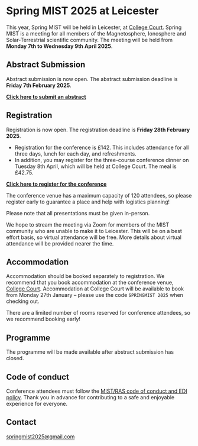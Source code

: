 # Spring MIST 2025 at Leicester
This year, Spring MIST will be held in Leicester, at [College Court](https://collegecourt.co.uk/). Spring MIST is a meeting for all members of the Magnetosphere, Ionosphere and Solar-Terrestrial scientific community. The meeting will be held from **Monday 7th to Wednesday 9th April 2025**.

## Abstract Submission
Abstract submission is now open. The abstract submission deadline is **Friday 7th February 2025**.

**[Click here to submit an abstract](https://docs.google.com/forms/d/e/1FAIpQLScI_mkEGV41GwuDIaSZMCYBiKXhW9cPrEU_YQkhxDIBtWzmTA/viewform?usp=header)**

## Registration
Registration is now open. The registration deadline is **Friday 28th February 2025**.

- Registration for the conference is £142. This includes attendance for all three days, lunch for each day, and refreshments. 
- In addition, you may register for the three-course conference dinner on Tuesday 8th April, which will be held at College Court. The meal is £42.75. 

**[Click here to register for the conference](https://shop.le.ac.uk/conferences-and-events/leicester-conferences/physics-and-astronomy/spring-mist-2025)**

The conference venue has a maximum capacity of 120 attendees, so please register early to guarantee a place and help with logistics planning!

Please note that all presentations must be given in-person.

We hope to stream the meeting via Zoom for members of the MIST community who are unable to make it to Leicester. This will be on a best effort basis, so virtual attendance will be free. More details about virtual attendance will be provided nearer the time.

## Accommodation 
Accommodation should be booked separately to registration. We recommend that you book accommodation at the conference venue, [College Court](https://collegecourt.co.uk/). Accommodation at College Court will be available to book from Monday 27th January – please use the code `SPRINGMIST 2025` when checking out.

There are a limited number of rooms reserved for conference attendees, so we recommend booking early!

## Programme
The programme will be made available after abstract submission has closed.

## Code of conduct
Conference attendees must follow the [MIST/RAS code of conduct and EDI policy]( https://www.mist.ac.uk/community/conduct-and-support). Thank you in advance for contributing to a safe and enjoyable experience for everyone.

## Contact
springmist2025@gmail.com
